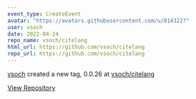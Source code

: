 ```yaml
---
event_type: CreateEvent
avatar: "https://avatars.githubusercontent.com/u/814322?"
user: vsoch
date: 2022-04-24
repo_name: vsoch/citelang
html_url: https://github.com/vsoch/citelang
repo_url: https://github.com/vsoch/citelang
---
```


<a href='https://github.com/vsoch' target='_blank'>vsoch</a> created a new tag, 0.0.26 at <a href='https://github.com/vsoch/citelang' target='_blank'>vsoch/citelang</a>

<a href='https://github.com/vsoch/citelang' target='_blank'>View Repository</a>